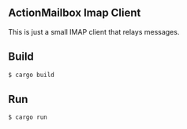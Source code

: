## ActionMailbox Imap Client

This is just a small IMAP client that relays messages.

## Build

```sh
$ cargo build
```
## Run

```sh
$ cargo run
```